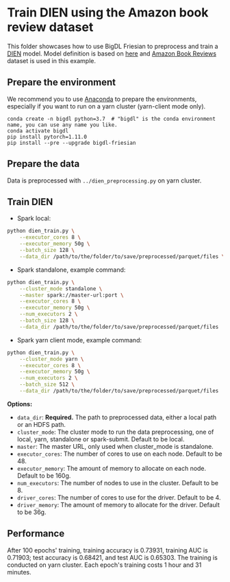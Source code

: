 # Train DIEN using the Amazon book review dataset
This folder showcases how to use BigDL Friesian to preprocess and train a [DIEN](https://arxiv.org/pdf/1809.03672.pdf) model. 
Model definition is based on [here](https://github.com/mouna99/dien) and
[Amazon Book Reviews](http://snap.stanford.edu/data/amazon/productGraph/categoryFiles/reviews_Books.json.gz) dataset is used in this example.

## Prepare the environment
We recommend you to use [Anaconda](https://www.anaconda.com/distribution/#linux) to prepare the environments, especially if you want to run on a yarn cluster (yarn-client mode only).
```
conda create -n bigdl python=3.7  # "bigdl" is the conda environment name, you can use any name you like.
conda activate bigdl
pip install pytorch=1.11.0
pip install --pre --upgrade bigdl-friesian
```

## Prepare the data
Data is preprocessed with ``../dien_preprocessing.py`` on yarn cluster.


## Train DIEN
* Spark local:
```bash
python dien_train.py \
    --executor_cores 8 \
    --executor_memory 50g \
    --batch_size 128 \
    --data_dir /path/to/the/folder/to/save/preprocessed/parquet/files \
```

* Spark standalone, example command:
```bash
python dien_train.py \
    --cluster_mode standalone \
    --master spark://master-url:port \
    --executor_cores 8 \
    --executor_memory 50g \
    --num_executors 2 \
    --batch_size 128 \
    --data_dir /path/to/the/folder/to/save/preprocessed/parquet/files
```

* Spark yarn client mode, example command:
```bash
python dien_train.py \
    --cluster_mode yarn \
    --executor_cores 8 \
    --executor_memory 50g \
    --num_executors 2 \
    --batch_size 512 \
    --data_dir /path/to/the/folder/to/save/preprocessed/parquet/files
```

__Options:__
* `data_dir`: __Required.__ The path to preprocessed data, either a local path or an HDFS path.
* `cluster_mode`: The cluster mode to run the data preprocessing, one of local, yarn, standalone or spark-submit. Default to be local.
* `master`: The master URL, only used when cluster_mode is standalone.
* `executor_cores`: The number of cores to use on each node. Default to be 48.
* `executor_memory`: The amount of memory to allocate on each node. Default to be 160g.
* `num_executors`: The number of nodes to use in the cluster. Default to be 8.
* `driver_cores`: The number of cores to use for the driver. Default to be 4.
* `driver_memory`: The amount of memory to allocate for the driver. Default to be 36g.

## Performance
After 100 epochs' training, training accuracy is 0.73931, training AUC is 0.71903; test accuracy is 0.68421, and test AUC is 0.65303. The training is conducted on yarn cluster. Each epoch's training costs 1 hour and 31 minutes.
